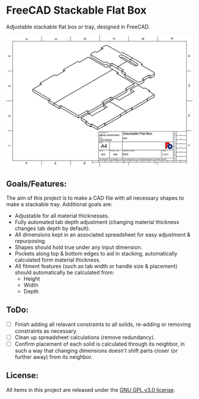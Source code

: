 # FreeCAD Stackable Flat Box

Adjustable stackable flat box or tray, designed in FreeCAD. 

![Example drawing](Stackable_Flat_Box.svg)

## Goals/Features:

The aim of this project is to make a CAD file with all necessary shapes to make
a stackable tray. Additional goals are:

- Adjustable for all material thicknesses.
- Fully automated tab depth adjustment (changing material thickness changes tab
  depth by default).
- All dimensions kept in an associated spreadsheet for easy adjustment & repurposing.
- Shapes should hold true under any input dimension.
- Pockets along top & bottom edges to aid in stacking, automatically calculated
  form material thickness.
- All fitment features (such as tab width or handle size & placement) should automatically
  be calculated from:
  - Height
  - Width
  - Depth

## ToDo:

- [ ] Finish adding all relavant constraints to all solids, re-adding or
      removing constraints as necessary.
- [ ] Clean up spreadsheet calculations (remove redundancy).
- [ ] Confirm placement of each solid is calculated through its neighbor, in such a way that
      changing dimensions doesn't shift parts closer (or further away) from its
      neighbor.
      
## License:

All items in this project are released under the [GNU GPL v3.0 license](https://www.gnu.org/licenses/gpl-3.0.en.html).
